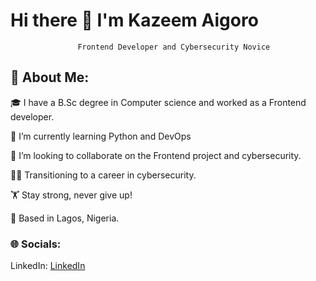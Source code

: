 #                                            Hi there 👋 I'm Kazeem Aigoro
                   Frontend Developer and Cybersecurity Novice
## 💫 About Me:

🎓 I have a B.Sc degree in Computer science and worked as a Frontend developer.

🌱 I’m currently learning Python and DevOps

👯 I’m looking to collaborate on the Frontend project and cybersecurity.

👩‍💻 Transitioning to a career in cybersecurity.

🏋️ Stay strong, never give up!

📍 Based in Lagos, Nigeria.
### 🌐 Socials:
LinkedIn: [LinkedIn](https://www.linkedin.com/in/aigoro-kazeem-965302212/)




<!--
**K-aigoro/k-aigoro** is a ✨ _special_ ✨ repository because its `README.md` (this file) appears on your GitHub profile.



Here are some ideas to get you started:

- 🔭 I’m currently working on ...
- 🌱 I’m currently learning ...
- 👯 I’m looking to collaborate on ...
- 🤔 I’m looking for help with ...
- 💬 Ask me about ...
- 📫 How to reach me: ...
- 😄 Pronouns: ...
- ⚡ Fun fact: ...
